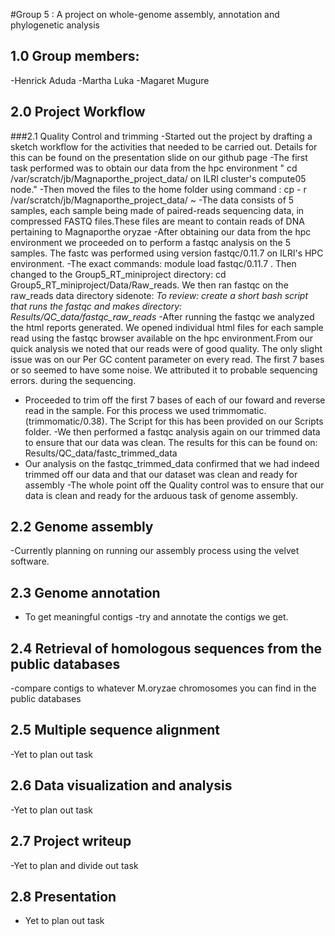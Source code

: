 #Group 5 : A project on whole-genome assembly, annotation and phylogenetic analysis
## 1.0 Group members:
-Henrick Aduda
-Martha Luka
-Magaret Mugure

## 2.0 Project Workflow
###2.1 Quality Control and trimming 
-Started out the project by drafting a sketch workflow for the activities that needed to be carried out. Details for this can be found on the presentation slide on our github page
-The first task performed was to obtain our data from the hpc environment " cd /var/scratch/jb/Magnaporthe_project_data/ on ILRI cluster's  compute05 node." 
-Then moved the files to the home folder using command : cp - r /var/scratch/jb/Magnaporthe_project_data/ ~ 
-The data consists of 5 samples, each sample being made of paired-reads sequencing data, in compressed FASTQ files.These files are meant to contain reads of DNA pertaining to Magnaporthe oryzae
-After obtaining our data from the hpc environment we proceeded on to perform a fastqc analysis on the 5 samples. The fastc was performed using version fastqc/0.11.7 on ILRI's HPC environment.
-The exact commands: module load fastqc/0.11.7 . Then changed to the Group5_RT_miniproject directory: cd Group5_RT_miniproject/Data/Raw_reads. We then ran fastqc on the raw_reads data directory
sidenote: *To review: create a short bash script that runs the fastqc and makes directory: Results/QC_data/fastqc_raw_reads* 
-After running the fastqc we analyzed the html reports generated. We opened individual html files for each sample read using the fastqc browser available on the hpc environment.From our quick analysis
we noted that our reads were of good quality. The only slight issue was on our Per GC content parameter on every read. The first 7 bases or so seemed to have some noise. We attributed it to probable sequencing errors.
during the sequencing.
- Proceeded to trim off the first 7 bases of each of our foward and reverse read in the sample. For this process we used trimmomatic. (trimmomatic/0.38). The Script for this
has been provided on our Scripts folder.
-We then performed a fastqc analysis again on our trimmed data to ensure that our data was clean. The results for this can be found on: Results/QC_data/fastc_trimmed_data
- Our analysis on the fastqc_trimmed_data confirmed that we had indeed trimmed off our data and that our dataset was clean and ready for assembly
-The whole point off the Quality control was to ensure that our data is clean and ready for the arduous task of genome assembly.

## 2.2 Genome assembly 
-Currently planning on running our assembly process using the velvet software.

##  2.3 Genome annotation
- To get meaningful contigs
-try and annotate the contigs we get.

##  2.4 Retrieval of homologous sequences from the public databases
-compare contigs to whatever M.oryzae chromosomes you can find in the public databases

##  2.5 Multiple sequence alignment
-Yet to plan out task

##  2.6 Data visualization and analysis
-Yet to plan out task

##  2.7 Project writeup
-Yet to plan and divide out task

##  2.8 Presentation
- Yet to plan out task